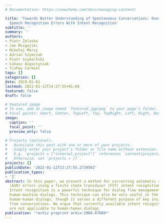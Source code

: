 ```yaml
---
# Documentation: https://wowchemy.com/docs/managing-content/

title: 'Towards Better Understanding of Spontaneous Conversations: Overcoming Automatic
  Speech Recognition Errors With Intent Recognition'
subtitle: ''
summary: ''
authors:
- Piotr Żelasko
- Jan Mizgajski
- Mikołaj Morzy
- Adrian Szymczak
- Piotr Szyma\ŉski
- Łukasz Augustyniak
- Yishay Carmiel
tags: []
categories: []
date: 2019-01-01
lastmod: 2022-01-12T14:27:55+01:00
featured: false
draft: false

# Featured image
# To use, add an image named `featured.jpg/png` to your page's folder.
# Focal points: Smart, Center, TopLeft, Top, TopRight, Left, Right, BottomLeft, Bottom, BottomRight.
image:
  caption: ''
  focal_point: ''
  preview_only: false

# Projects (optional).
#   Associate this post with one or more of your projects.
#   Simply enter your project's folder or file name without extension.
#   E.g. `projects = ["internal-project"]` references `content/project/deep-learning/index.md`.
#   Otherwise, set `projects = []`.
projects: []
publishDate: '2022-01-12T13:27:55.273956Z'
publication_types:
- '2'
abstract: In this paper, we present a method for correcting automatic speech recognition
  (ASR) errors using a finite state transducer (FST) intent recognition framework.
  Intent recognition is a powerful technique for dialog flow management in turn-oriented,
  human-machine dialogs. This technique can also be very useful in the context of
  human-human dialogs, though it serves a different purpose of key insight extraction
  from conversations. We argue that currently available intent recognition techniques
  are not applicable to human-human dialogs
publication: '*arXiv preprint arXiv:1908.07888*'
---
```

